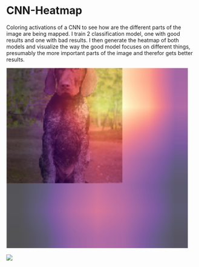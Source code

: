 # CNN-Heatmap
Coloring activations of a CNN to see how are the different parts of the image are being mapped. I train 2 classification model, one with good results and one with bad results. I then generate the heatmap of both models and visualize the way the good model focuses on different things, presumably the more important parts of the image and therefor gets better results. 

![](images/Good%20model.png)

![](images/Bood%20model.png)
